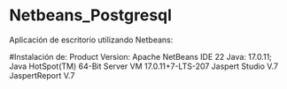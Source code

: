 # Netbeans_Postgresql
Aplicación de escritorio utilizando Netbeans:

#Instalación de:
Product Version: Apache NetBeans IDE 22
Java: 17.0.11; Java HotSpot(TM) 64-Bit Server VM 17.0.11+7-LTS-207
Jaspert Studio V.7
JaspertReport V.7

